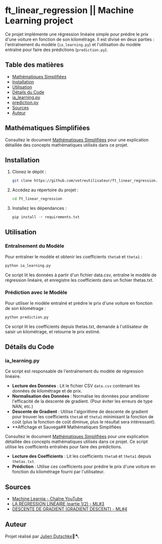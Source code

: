 # ft_linear_regression || Machine Learning project

Ce projet implémente une régression linéaire simple pour prédire le prix d'une voiture en fonction de son kilométrage. Il est divisé en deux parties : l'entraînement du modèle (`ia_learning.py`) et l'utilisation du modèle entraîné pour faire des prédictions (`prediction.py`).

## Table des matières

- [Mathématiques Simplifiées](MATH_README.md)
- [Installation](#installation)
- [Utilisation](#utilisation)
- [Détails du Code](#détails-du-code)
- [ia_learning.py](#ia_learningpy)
- [prediction.py](#predictionpy)
- [Sources](#sources)
- [Auteur](#auteur)

## Mathématiques Simplifiées

Consultez le document [Mathématiques Simplifiées](MATH_README.md) pour une explication détaillée des concepts mathématiques utilisés dans ce projet.

## Installation

1. Clonez le dépôt :
    ```bash
    git clone https://github.com/votreutilisateur/ft_linear_regression.git
    ```
2. Accédez au répertoire du projet :
    ```bash
    cd ft_linear_regression
    ```
3. Installez les dépendances :
    ```bash
    pip install -r requirements.txt
    ```

## Utilisation

### Entraînement du Modèle

Pour entraîner le modèle et obtenir les coefficients `theta0` et `theta1` :
```bash
python ia_learning.py
```
Ce script lit les données à partir d'un fichier data.csv, entraîne le modèle de régression linéaire, et enregistre les coefficients dans un fichier thetas.txt.


### Prédiction avec le Modèle

Pour utiliser le modèle entraîné et prédire le prix d'une voiture en fonction de son kilométrage :
```bash
python prediction.py
```
Ce script lit les coefficients depuis thetas.txt, demande à l'utilisateur de saisir un kilométrage, et retourne le prix estimé.


## Détails du Code

### ia_learning.py

Ce script est responsable de l'entraînement du modèle de régression linéaire.

- **Lecture des Données** : Lit le fichier CSV `data.csv` contenant les données de kilométrage et de prix.
- **Normalisation des Données** : Normalise les données pour améliorer l'efficacité de la descente de gradient. (Pour éviter les erreurs de type NAN, etc.)
- **Descente de Gradient** : Utilise l'algorithme de descente de gradient pour trouver les coefficients `theta0` et `theta1` minimisant la fonction de coût (plus la fonction de coût diminue, plus le résultat sera intéressant).
- **Affichage et Sauvega## Mathématiques Simplifiées

Consultez le document [Mathématiques Simplifiées](MATH_README.md) pour une explication détaillée des concepts mathématiques utilisés dans ce projet.
Ce script utilise les coefficients entraînés pour faire des prédictions.

- **Lecture des Coefficients** : Lit les coefficients `theta0` et `theta1` depuis `thetas.txt`.
- **Prédiction** : Utilise ces coefficients pour prédire le prix d'une voiture en fonction du kilométrage fourni par l'utilisateur.

## Sources

- [Machine Learnia - Chaîne YouTube](https://www.youtube.com/channel/UCkccyEb2IY5Xno8z-2iHoSw)
- [LA RÉGRESSION LINÉAIRE (partie 1/2) - ML#3](https://www.youtube.com/watch?v=wg7-roETbbM)
- [DESCENTE DE GRADIENT (GRADIENT DESCENT) - ML#4](https://www.youtube.com/watch?v=rcl_YRyoLIY&list=PLO_fdPEVlfKqUF5BPKjGSh7aV9aBshrpY&index=4)


## Auteur

Projet réalisé par [Julien Dutschke](https://github.com/Julien-Dutschke)🍻🪓